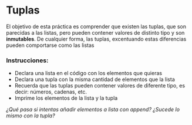 
# Tuplas
El objetivo de esta práctica es comprender que existen las tuplas, que son parecidas a las listas, pero pueden contener valores de distinto tipo y son **inmutables**. De cualquier forma, las tuplas, excentuando estas diferencias pueden comportarse como las listas

### Instrucciones:
- Declara una lista en el código con los elementos que quieras
- Declara una tupla con la misma cantidad de elementos que la lista
- Recuerda que las tuplas pueden contener valores de diferente tipo, es decir: números, cadenas, etc.
- Imprime los elementos de la lista y la tupla


*¿Qué pasa si intentas añadir elementos a lista con append? ¿Sucede lo mismo con la tupla?*

